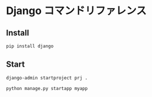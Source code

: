 # Django コマンドリファレンス

## Install

```bash
pip install django
```

## Start

```bash
django-admin startproject prj .
```

```bash
python manage.py startapp myapp
```
